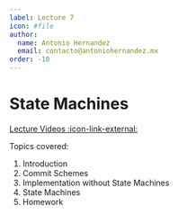 ```yaml
---
label: Lecture 7
icon: #file
author:
  name: Antonio Hernandez
  email: contacto@antoniohernandez.mx
order: -10
---
```


# State Machines

[Lecture Videos :icon-link-external:](https://youtube.com/playlist?list=PLNEK_Ejlx3x3Y5xvAsVqq46S9xkHopSGU)

Topics covered:

1. Introduction
2. Commit Schemes
3. Implementation without State Machines
4. State Machines
5. Homework



